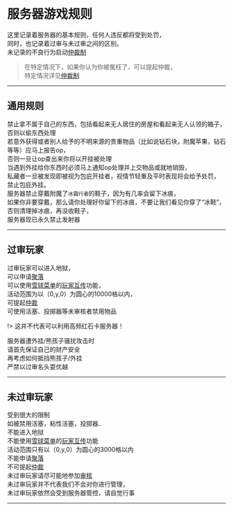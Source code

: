 # 服务器游戏规则

这里记录着服务器的基本规则，任何人违反都将受到处罚，  
同时，也记录着过审与未过审之间的区别。  
未记录的不良行为启动[仲裁制](rule/trial.md)  

> 在特定情况下，如果你认为你被冤枉了，可以提起仲裁，  
特定情况详见[仲裁制](rule/trial.md)

* * *

## 通用规则

禁止拿不属于自己的东西，包括看起来无人居住的房屋和看起来无人认领的箱子，否则以偷东西处理  
若意外获得或者别人给予的不明来源的贵重物品（比如说钻石块，附魔苹果，钻石等等）应马上报告op，  
否则一旦让op查出来你将以开挂被处理  
当遇到外挂给你东西时必须马上通知op处理并上交物品或就地销毁，  
私藏者一旦被发现即被视为包庇开挂者，视情节轻重及平时表现将会给予处罚，  
禁止包庇外挂。  
服务器禁止穿戴附魔了`冰霜行者`的鞋子，因为有几率会留下冰痕，  
如果你非要穿戴，那么请你处理好你留下的冰痕，不要让我们看见你穿了“冰鞋”，  
否则清理掉冰痕，再没收鞋子，  
服务器现已永久禁止发射器

* * *

## 过审玩家

过审玩家可以进入地狱，  
可以申请[聚落](world/MS1/ld.md)  
可以使用[雪球菜单](world/MS1/characteristic.md#雪球菜单)的[玩家互传](world/MS1/characteristic.md#玩家互传)功能，  
活动范围为以（0,y,0）为圆心的10000格以内，    
可提起[仲裁](rule/trial.md)  
可使用活塞、投掷器等未审核者禁用物品  

!> 这并不代表可以利用高频红石卡服务器！ 

服务器遭外挂/熊孩子骚扰攻击时  
请首先保证自己的财产安全  
再考虑如何抵挡熊孩子/外挂  
严禁以过审名头耍优越  

* * *

## 未过审玩家

受到很大的限制  
如被禁用活塞，粘性活塞，投掷器..   
不能进入地狱  
不能使用[雪球菜单](world/MS1/characteristic.md#雪球菜单)的[玩家互传](world/MS1/characteristic.md#玩家互传)功能    
活动范围只有以（0,y,0）为圆心的3000格以内  
不能申请[聚落](world/MS1/ld.md)  
不可提起[仲裁](rule/trial.md)  
未过审玩家请尽可能地参加[审核](rule/gs.md)  
未过审玩家并不代表我们不会对你进行管理，  
未过审玩家依然会受到服务器管控，请自觉行事

* * *

